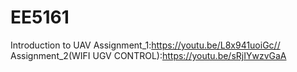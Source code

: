# EE5161
Introduction to UAV
Assignment_1:https://youtu.be/L8x941uoiGc//
Assignment_2(WIFI UGV CONTROL):https://youtu.be/sRjIYwzvGaA
